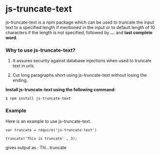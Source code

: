 
# **js-truncate-text**

js-truncate-text is a npm package which can be used to truncate the input text
to a specified length if mentioned in the input or to default length of 10
characters if the length is not specified, followed by **...**
and **last complete word**.

### Why to use js-truncate-text?

  1. It assures security against database injections when used to
  truncate text in urls.

  2. Cut long paragraphs short using js-truncate-text without losing the ending.


 **Install js-truncate-text using the following command:**

`$ npm install js-truncate-text`


### Example

Here is an example to use js-truncate-text.

`var truncate = require('js-truncate-text')`

`truncate('This is truncate' , 3);`

gives output as : Thi...truncate
